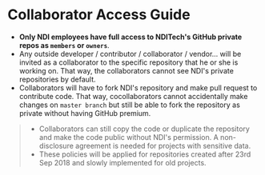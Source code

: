 # Collaborator Access Guide

* **Only NDI employees have full access to NDITech's GitHub  private repos as `members` or `owners`**.
* Any outside developer / contributor / collaborator / vendor... will be invited as a collaborator to the specific repository that he or she is working on. That way, the collaborators cannot see NDI's private repositories by default.
* Collaborators will have to fork NDI's repository and make pull request to contribute code. That way, cocollaborators cannot accidentally make changes on `master branch` but still be able to fork the repository as private without having GitHub premium.

> * Collaborators can still copy the code or duplicate the repository and make the code public without NDI's permission. A non-disclosure agreement is needed for projects with sensitive data.
> * These policies will be applied for repositories created after 23rd Sep 2018 and slowly implemented for old projects.
